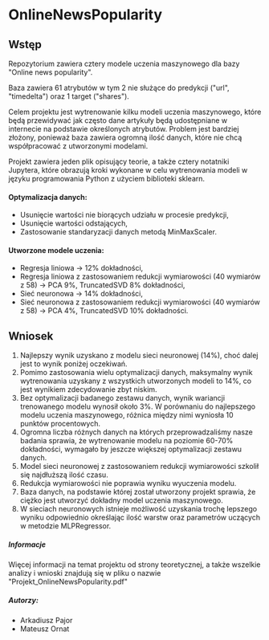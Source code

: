 # OnlineNewsPopularity

## Wstęp
Repozytorium zawiera cztery modele uczenia maszynowego dla bazy "Online news popularity".

Baza zawiera 61 atrybutów w tym 2 nie służące do predykcji ("url", "timedelta") oraz 1 target ("shares").

Celem projektu jest wytrenowanie kilku modeli uczenia maszynowego, które będą przewidywać jak często dane artykuły będą udostępniane w internecie na podstawie określonych atrybutów.
Problem jest bardziej złożony, ponieważ baza zawiera ogromną ilość danych, które nie chcą współpracować z utworzonymi modelami.

Projekt zawiera jeden plik opisujący teorie, a także cztery notatniki Jupytera, które obrazują kroki wykonane w celu wytrenowania modeli w języku programowania Python z użyciem biblioteki sklearn.

#### Optymalizacja danych:
- Usunięcie wartości nie biorących udziału w procesie predykcji,
- Usunięcie wartości odstających,
- Zastosowanie standaryzacji danych metodą MinMaxScaler.

#### Utworzone modele uczenia:
- Regresja liniowa -> 12% dokładności,
- Regresja liniowa z zastosowaniem redukcji wymiarowości (40 wymiarów z 58) -> PCA 9%, TruncatedSVD 8% dokładności,
- Sieć neuronowa -> 14% dokładności,
- Sieć neuronowa z zastosowaniem redukcji wymiarowości (40 wymiarów z 58) -> PCA 4%, TruncatedSVD 10% dokładności.


## Wniosek
1.	Najlepszy wynik uzyskano z modelu sieci neuronowej (14%), choć dalej jest to wynik poniżej oczekiwań.
2.	Pomimo zastosowania wielu optymalizacji danych, maksymalny wynik wytrenowania uzyskany z wszystkich utworzonych modeli to 14%, co jest wynikiem zdecydowanie zbyt niskim.
3.	Bez optymalizacji badanego zestawu danych, wynik wariancji trenowanego modelu wynosił około 3%. W porównaniu do najlepszego modelu uczenia maszynowego, różnica między nimi wyniosła 10 punktów procentowych. 
4.	Ogromna liczba różnych danych na których przeprowadzaliśmy nasze badania sprawia, że wytrenowanie modelu na poziomie 60-70% dokładności, wymagało by jeszcze większej optymalizacji zestawu danych.
5.	Model sieci neuronowej z zastosowaniem redukcji wymiarowości szkolił się najdłuższą ilość czasu.
6.	Redukcja wymiarowości nie poprawia wyniku wyuczenia modelu.
7.	Baza danych, na podstawie której został utworzony projekt sprawia, że ciężko jest utworzyć dokładny model uczenia maszynowego.
8.	W sieciach neuronowych istnieje możliwość uzyskania trochę lepszego wyniku odpowiednio określając ilość warstw oraz parametrów uczących w metodzie MLPRegressor.


##### Informacje
Więcej informacji na temat projektu od strony teoretycznej, a także wszelkie analizy i wnioski znajdują się
w pliku o nazwie "Projekt_OnlineNewsPopularity.pdf"

##### Autorzy:
- Arkadiusz Pajor
- Mateusz Ornat
